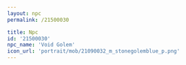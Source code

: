 ```yaml
---
layout: npc
permalink: /21500030

title: Npc
id: '21500030'
npc_name: 'Void Golem'
icon_url: 'portrait/mob/21090032_m_stonegolemblue_p.png'
---
```


